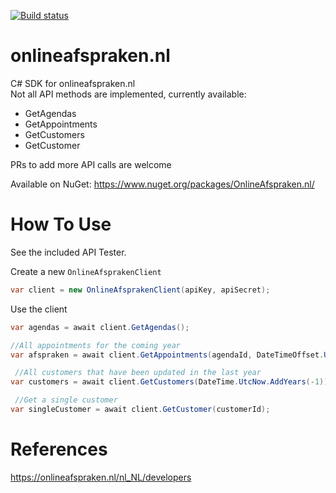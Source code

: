 [![Build status](https://ci.appveyor.com/api/projects/status/6gket556dbq7a97s?svg=true)](https://ci.appveyor.com/project/michielpost/onlineafspraken-nl)

# onlineafspraken.nl
C# SDK for onlineafspraken.nl   
Not all API methods are implemented, currently available:
- GetAgendas
- GetAppointments
- GetCustomers
- GetCustomer

PRs to add more API calls are welcome

Available on NuGet: https://www.nuget.org/packages/OnlineAfspraken.nl/


# How To Use
See the included API Tester.

Create a new `OnlineAfsprakenClient`

```cs
var client = new OnlineAfsprakenClient(apiKey, apiSecret);
```

Use the client
```cs
var agendas = await client.GetAgendas();

//All appointments for the coming year
var afspraken = await client.GetAppointments(agendaId, DateTimeOffset.UtcNow, DateTime.UtcNow.AddYears(1));

 //All customers that have been updated in the last year
var customers = await client.GetCustomers(DateTime.UtcNow.AddYears(-1));

 //Get a single customer
var singleCustomer = await client.GetCustomer(customerId);
```

# References
https://onlineafspraken.nl/nl_NL/developers
